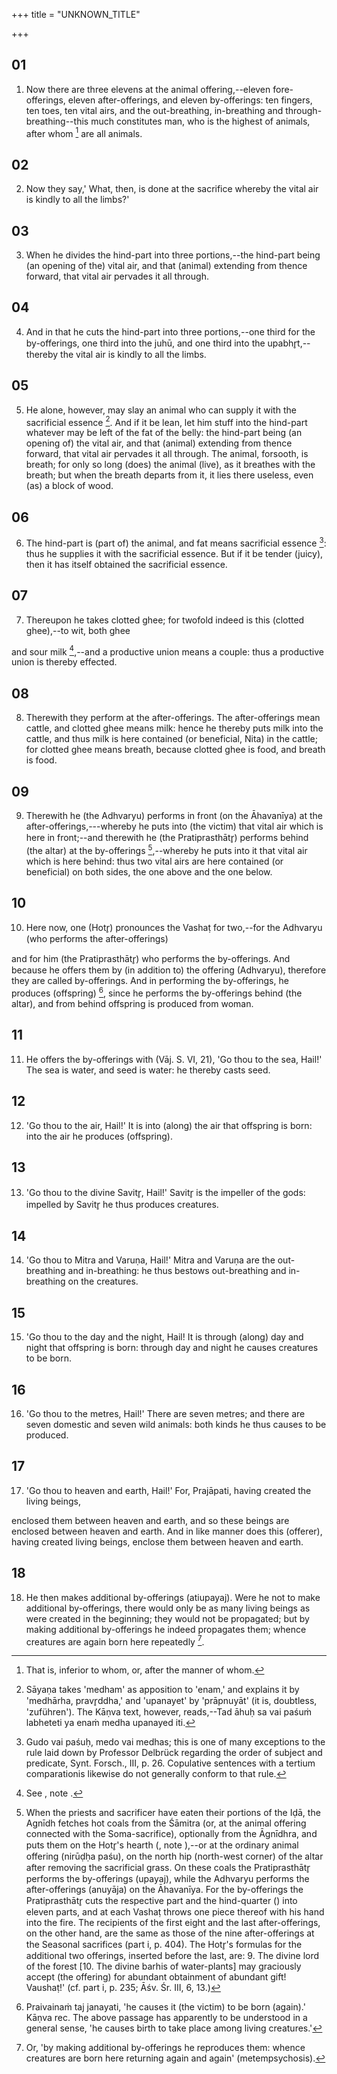 +++
title = "UNKNOWN_TITLE"

+++


## 01
1. Now there are three elevens at the animal offering,--eleven fore-offerings, eleven after-offerings, and eleven by-offerings: ten fingers, ten toes, ten vital airs, and the out-breathing, in-breathing and through-breathing--this much constitutes man, who is the highest of animals, after whom [^fn_530] are all animals.

[^fn_530]: That is, inferior to whom, or, after the manner of whom.

## 02
2. Now they say,' What, then, is done at the sacrifice whereby the vital air is kindly to all the limbs?'

## 03
3. When he divides the hind-part into three portions,--the hind-part being (an opening of the) vital air, and that (animal) extending from thence forward, that vital air pervades it all through.

## 04
4. And in that he cuts the hind-part into three portions,--one third for the by-offerings, one third into the juhū, and one third into the upabhr̥t,--thereby the vital air is kindly to all the limbs.

## 05
5. He alone, however, may slay an animal who can supply it with the sacrificial essence [^fn_531]. And if it be lean, let him stuff into the hind-part whatever may be left of the fat of the belly: the hind-part being (an opening of) the vital air, and that (animal) extending from thence forward, that vital air pervades it all through. The animal, forsooth, is breath; for only so long (does) the animal (live), as it breathes with the breath; but when the breath departs from it, it lies there useless, even (as) a block of wood.

[^fn_531]: Sāyaṇa takes 'medham' as apposition to 'enam,' and explains it by 'medhārha, pravr̥ddha,' and 'upanayet' by 'prāpnuyāt' (it is, doubtless, 'zuführen'). The Kāṇva text, however, reads,--Tad āhuḥ sa vai paśuṁ labheteti ya enaṁ medha upanayed iti.

## 06
6. The hind-part is (part of) the animal, and fat means sacrificial essence [^fn_532]: thus he supplies it with the sacrificial essence. But if it be tender (juicy), then it has itself obtained the sacrificial essence.

[^fn_532]: Gudo vai paśuḥ, medo vai medhas; this is one of many exceptions to the rule laid down by Professor Delbrück regarding the order of subject and predicate, Synt. Forsch., III, p. 26. Copulative sentences with a tertium comparationis likewise do not generally conform to that rule.

## 07
7. Thereupon he takes clotted ghee; for twofold indeed is this (clotted ghee),--to wit, both ghee

and sour milk [^fn_533],--and a productive union means a couple: thus a productive union is thereby effected.

[^fn_533]: See , note .

## 08
8. Therewith they perform at the after-offerings. The after-offerings mean cattle, and clotted ghee means milk: hence he thereby puts milk into the cattle, and thus milk is here contained (or beneficial, Nita) in the cattle; for clotted ghee means breath, because clotted ghee is food, and breath is food.

## 09
9. Therewith he (the Adhvaryu) performs in front (on the Āhavanīya) at the after-offerings,---whereby he puts into (the victim) that vital air which is here in front;--and therewith he (the Pratiprasthātr̥) performs behind (the altar) at the by-offerings [^fn_534],--whereby he puts into it that vital air which is here behind: thus two vital airs are here contained (or beneficial) on both sides, the one above and the one below.

[^fn_534]: When the priests and sacrificer have eaten their portions of the Iḍā, the Agnīdh fetches hot coals from the Śāmitra (or, at the animal offering connected with the Soma-sacrifice), optionally from the Āgnīdhra, and puts them on the Hotr̥'s hearth (, note ),--or at the ordinary animal offering (nirūḍḥa paśu), on the north hip (north-west corner) of the altar after removing the sacrificial grass. On these coals the Pratiprasthātr̥ performs the by-offerings (upayaj), while the Adhvaryu performs the after-offerings (anuyāja) on the Āhavanīya. For the by-offerings the Pratiprasthātr̥ cuts the respective part and the hind-quarter () into eleven parts, and at each Vashaṭ throws one piece thereof with his hand into the fire. The recipients of the first eight and the last after-offerings, on the other hand, are the same as those of the nine after-offerings at the Seasonal sacrifices (part i, p. 404). The Hotr̥'s formulas for the additional two offerings, inserted before the last, are: 9. The divine lord of the forest [10. The divine barhis of water-plants] may graciously accept (the offering) for abundant obtainment of abundant gift! Vaushaṭ!' (cf. part i, p. 235; Āśv. Śr. III, 6, 13.)

## 10
10. Here now, one (Hotr̥) pronounces the Vashaṭ for two,--for the Adhvaryu (who performs the after-offerings)

and for him (the Pratiprasthātr̥) who performs the by-offerings. And because he offers them by (in addition to) the offering (Adhvaryu), therefore they are called by-offerings. And in performing the by-offerings, he produces (offspring) [^fn_535], since he performs the by-offerings behind (the altar), and from behind offspring is produced from woman.

[^fn_535]: Praivainaṁ taj janayati, 'he causes it (the victim) to be born (again).' Kāṇva rec. The above passage has apparently to be understood in a general sense, 'he causes birth to take place among living creatures.'

## 11
11. He offers the by-offerings with (Vāj. S. VI, 21), 'Go thou to the sea, Hail!' The sea is water, and seed is water: he thereby casts seed.

## 12
12. 'Go thou to the air, Hail!' It is into (along) the air that offspring is born: into the air he produces (offspring).

## 13
13. 'Go thou to the divine Savitr̥, Hail!' Savitr̥ is the impeller of the gods: impelled by Savitr̥ he thus produces creatures.

## 14
14. 'Go thou to Mitra and Varuṇa, Hail!' Mitra and Varuṇa are the out-breathing and in-breathing: he thus bestows out-breathing and in-breathing on the creatures.

## 15
15. 'Go thou to the day and the night, Hail! It is through (along) day and night that offspring is born: through day and night he causes creatures to be born.

## 16
16. 'Go thou to the metres, Hail!' There are seven metres; and there are seven domestic and seven wild animals: both kinds he thus causes to be produced.

## 17
17. 'Go thou to heaven and earth, Hail!' For, Prajāpati, having created the living beings,

enclosed them between heaven and earth, and so these beings are enclosed between heaven and earth. And in like manner does this (offerer), having created living beings, enclose them between heaven and earth.

## 18
18. He then makes additional by-offerings (atiupayaj). Were he not to make additional by-offerings, there would only be as many living beings as were created in the beginning; they would not be propagated; but by making additional by-offerings he indeed propagates them; whence creatures are again born here repeatedly [^fn_536].

[^fn_536]: Or, 'by making additional by-offerings he reproduces them: whence creatures are born here returning again and again' (metempsychosis).

